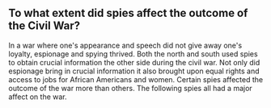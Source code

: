 ## To what extent did spies affect the outcome of the Civil War?

In a war where one's appearance and speech did not give away one's loyalty, espionage and spying thrived. Both the north and south used spies to obtain crucial information the other side during the civil war. Not only did espionage bring in crucial information it also brought upon equal rights and access to jobs for African Americans and women. Certain spies affected the outcome of the war more than others. The following spies all had a major affect on the war.
